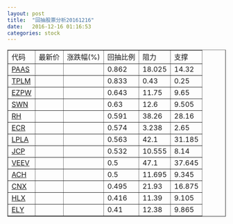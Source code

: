 ```yaml
---
layout: post
title:  "回抽股票分析20161216"
date:   2016-12-16 01:16:53
categories: stock
---
```

<script type="text/javascript">
var stockList = []
stockList.push('gb_paas');
stockList.push('gb_tplm');
stockList.push('gb_ezpw');
stockList.push('gb_swn');
stockList.push('gb_rh');
stockList.push('gb_ecr');
stockList.push('gb_lpla');
stockList.push('gb_jcp');
stockList.push('gb_veev');
stockList.push('gb_ach');
stockList.push('gb_cnx');
stockList.push('gb_hlx');
stockList.push('gb_ely');
</script>
<table border="1">
 <tr>
 <td>代码</td>
 <td>最新价</td>
 <td>涨跌幅(%)</td>
 <td>回抽比例</td>
 <td>阻力</td>
 <td>支撑</td>
</tr>
  <tr id="paas">
  <td><a href="http://stock.finance.sina.com.cn/usstock/quotes/PAAS.html" target="_blank">PAAS</a></td><td></td><td></td><td>0.862</td><td>18.025</td><td>14.32</td></tr>
  <tr id="tplm">
  <td><a href="http://stock.finance.sina.com.cn/usstock/quotes/TPLM.html" target="_blank">TPLM</a></td><td></td><td></td><td>0.833</td><td>0.43</td><td>0.25</td></tr>
  <tr id="ezpw">
  <td><a href="http://stock.finance.sina.com.cn/usstock/quotes/EZPW.html" target="_blank">EZPW</a></td><td></td><td></td><td>0.643</td><td>11.75</td><td>9.65</td></tr>
  <tr id="swn">
  <td><a href="http://stock.finance.sina.com.cn/usstock/quotes/SWN.html" target="_blank">SWN</a></td><td></td><td></td><td>0.63</td><td>12.6</td><td>9.505</td></tr>
  <tr id="rh">
  <td><a href="http://stock.finance.sina.com.cn/usstock/quotes/RH.html" target="_blank">RH</a></td><td></td><td></td><td>0.591</td><td>38.26</td><td>28.16</td></tr>
  <tr id="ecr">
  <td><a href="http://stock.finance.sina.com.cn/usstock/quotes/ECR.html" target="_blank">ECR</a></td><td></td><td></td><td>0.574</td><td>3.238</td><td>2.65</td></tr>
  <tr id="lpla">
  <td><a href="http://stock.finance.sina.com.cn/usstock/quotes/LPLA.html" target="_blank">LPLA</a></td><td></td><td></td><td>0.563</td><td>42.1</td><td>31.185</td></tr>
  <tr id="jcp">
  <td><a href="http://stock.finance.sina.com.cn/usstock/quotes/JCP.html" target="_blank">JCP</a></td><td></td><td></td><td>0.532</td><td>10.555</td><td>8.14</td></tr>
  <tr id="veev">
  <td><a href="http://stock.finance.sina.com.cn/usstock/quotes/VEEV.html" target="_blank">VEEV</a></td><td></td><td></td><td>0.5</td><td>47.1</td><td>37.645</td></tr>
  <tr id="ach">
  <td><a href="http://stock.finance.sina.com.cn/usstock/quotes/ACH.html" target="_blank">ACH</a></td><td></td><td></td><td>0.5</td><td>11.695</td><td>9.345</td></tr>
  <tr id="cnx">
  <td><a href="http://stock.finance.sina.com.cn/usstock/quotes/CNX.html" target="_blank">CNX</a></td><td></td><td></td><td>0.495</td><td>21.93</td><td>16.875</td></tr>
  <tr id="hlx">
  <td><a href="http://stock.finance.sina.com.cn/usstock/quotes/HLX.html" target="_blank">HLX</a></td><td></td><td></td><td>0.416</td><td>11.39</td><td>9.105</td></tr>
  <tr id="ely">
  <td><a href="http://stock.finance.sina.com.cn/usstock/quotes/ELY.html" target="_blank">ELY</a></td><td></td><td></td><td>0.41</td><td>12.38</td><td>9.865</td></tr>
</table>

